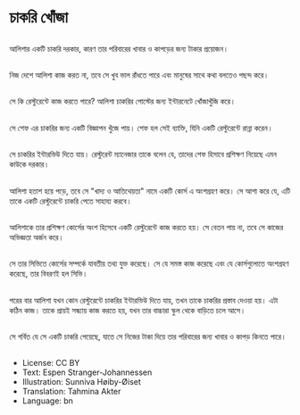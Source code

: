 # চাকরি খোঁজা

##
আলিশার একটি চাকরি দরকার, কারণ তার পরিবারের খাবার ও কাপড়ের জন্য টাকার প্রয়োজন।

##
নিজ দেশে আলিশা কাজ করত না, তবে সে খুব ভাল রাঁধতে পারে এবং মানুষের সাথে কথা বলতেও পছন্দ করে।

##
সে কি রেস্টুরেন্টে কাজ করতে পারে? আলিশা চাকরির পোস্টের জন্য ইন্টারনেটে খোঁজাখুঁজি করে।

##
সে শেফ এর চাকরির জন্য একটি বিজ্ঞাপন খুঁজে পায়। শেফ হল সেই ব্যাক্তি, যিনি একটি রেস্টুরেন্টে রান্না করেন।

##
সে চাকরির ইন্টারভিউ দিতে যায়। রেস্টুরেন্ট ম্যানেজার তাকে বলেন যে, তাদের শেফ হিসাবে প্রশিক্ষণ নিয়েছে এমন কাউকে দরকার।

##
আলিশা হতাশ হয়ে পড়ে, তবে সে "খাদ্য ও আতিথেয়তা" নামে একটি কোর্স এ অংশগ্রহণ করে। সে আশা করে যে, এটি তাকে একটি রেস্টুরেন্টে চাকরি পেতে সাহায্য করবে।

##
আলিশাকে তার প্রশিক্ষণ কোর্সের অংশ হিসেবে একটি রেস্টুরেন্টে কাজ করতে হয়। সে বেতন পায় না, তবে সে কাজের অভিজ্ঞতা অর্জন করে।

##
সে তার সিভিতে কোর্সের সম্পর্কে যাবতীয় তথ্য যুক্ত করেছে। সে যে সমস্ত কাজ করেছে এবং যে কোর্সগুলোতে অংশগ্রহণ করেছে, তার বিবরণই হল সিভি।

##
পরের বার আলিশা যখন কোন রেস্টুরেন্টে চাকরির ইন্টারভিউ দিতে যায়, তখন তাকে চাকরির প্রস্তাব দেওয়া হয়। এটা কঠিন কাজ। তাকে প্রায়ই সন্ধ্যায় কাজ করতে হয়, যখন তার বাচ্চারা স্কুল থেকে বাড়িতে চলে আসে।

##
সে গর্বিত যে সে একটি চাকরি পেয়েছে, যাতে সে নিজের টাকা দিয়ে তার পরিবারের জন্য খাবার ও কাপড় কিনতে পারে।

##
* License: CC BY
* Text: Espen Stranger-Johannessen
* Illustration: Sunniva Høiby-Øiset
* Translation: Tahmina Akter
* Language: bn
